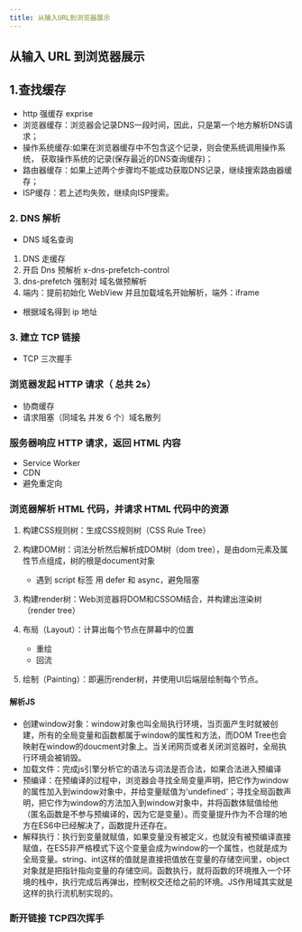 ```yaml
---
title: 从输入URL到浏览器展示
---
```


## 从输入 URL 到浏览器展示

## 1.查找缓存

- http 强缓存 exprise
- 浏览器缓存：浏览器会记录DNS一段时间，因此，只是第一个地方解析DNS请求；
- 操作系统缓存:如果在浏览器缓存中不包含这个记录，则会使系统调用操作系统， 获取操作系统的记录(保存最近的DNS查询缓存)；
- 路由器缓存：如果上述两个步骤均不能成功获取DNS记录，继续搜索路由器缓存；
- ISP缓存：若上述均失败，继续向ISP搜索。

### 2. DNS 解析

- DNS 域名查询

1. DNS 走缓存
2. 开启 Dns 预解析 x-dns-prefetch-control
3. dns-prefetch 强制对 域名做预解析
4. 端内：提前初始化 WebView 并且加载域名开始解析，端外：iframe

- 根据域名得到 ip 地址

### 3. 建立 TCP 链接

- TCP 三次握手

### 浏览器发起 HTTP 请求（ 总共 2s）

- 协商缓存
- 请求阻塞（同域名 并发 6 个）域名散列

### 服务器响应 HTTP 请求，返回 HTML 内容

- Service Worker
- CDN
- 避免重定向

### 浏览器解析 HTML 代码，并请求 HTML 代码中的资源

1. 构建CSS规则树：生成CSS规则树（CSS Rule Tree）

2. 构建DOM树：词法分析然后解析成DOM树（dom tree），是由dom元素及属性节点组成，树的根是document对象
    - 遇到 script 标签 用 defer 和 async，避免阻塞

3. 构建render树：Web浏览器将DOM和CSSOM结合，并构建出渲染树（render tree）
4. 布局（Layout）：计算出每个节点在屏幕中的位置
    - 重绘
    - 回流
5. 绘制（Painting）：即遍历render树，并使用UI后端层绘制每个节点。

#### 解析JS

- 创建window对象：window对象也叫全局执行环境，当页面产生时就被创建，所有的全局变量和函数都属于window的属性和方法，而DOM Tree也会映射在window的doucment对象上。当关闭网页或者关闭浏览器时，全局执行环境会被销毁。
- 加载文件：完成js引擎分析它的语法与词法是否合法，如果合法进入预编译
- 预编译：在预编译的过程中，浏览器会寻找全局变量声明，把它作为window的属性加入到window对象中，并给变量赋值为'undefined'；寻找全局函数声明，把它作为window的方法加入到window对象中，并将函数体赋值给他（匿名函数是不参与预编译的，因为它是变量）。而变量提升作为不合理的地方在ES6中已经解决了，函数提升还存在。
- 解释执行：执行到变量就赋值，如果变量没有被定义，也就没有被预编译直接赋值，在ES5非严格模式下这个变量会成为window的一个属性，也就是成为全局变量。string、int这样的值就是直接把值放在变量的存储空间里，object对象就是把指针指向变量的存储空间。函数执行，就将函数的环境推入一个环境的栈中，执行完成后再弹出，控制权交还给之前的环境。JS作用域其实就是这样的执行流机制实现的。

### 断开链接 TCP四次挥手

